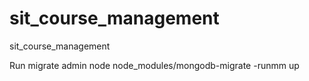 # sit_course_management
sit_course_management

Run migrate admin
node node_modules/mongodb-migrate -runmm up
